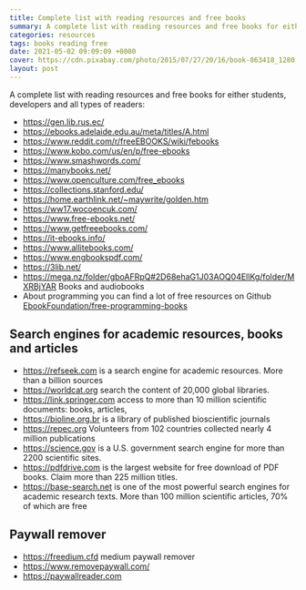 ```yaml
---
title: Complete list with reading resources and free books
summary: A complete list with reading resources and free books for either students, developers and all types of readers
categories: resources
tags: books reading free
date: 2021-05-02 09:09:09 +0000
cover: https://cdn.pixabay.com/photo/2015/07/27/20/16/book-863418_1280.jpg
layout: post
---
```


A complete list with reading resources and free books for either students, developers and all types of readers:

- <https://gen.lib.rus.ec/>
- <https://ebooks.adelaide.edu.au/meta/titles/A.html>
- <https://www.reddit.com/r/freeEBOOKS/wiki/febooks>
- <https://www.kobo.com/us/en/p/free-ebooks>
- <https://www.smashwords.com/>
- <https://manybooks.net/>
- <https://www.openculture.com/free_ebooks>
- <https://collections.stanford.edu/>
- <https://home.earthlink.net/~maywrite/golden.htm>
- <https://ww17.wocoencuk.com/>
- <https://www.free-ebooks.net/>
- <https://www.getfreeebooks.com/>
- <https://it-ebooks.info/>
- <https://www.allitebooks.com/>
- <https://www.engbookspdf.com/>
- <https://3lib.net/>
- <https://mega.nz/folder/gboAFRpQ#2D68ehaG1J03AOQ04EllKg/folder/MXRBjYAR> Books and audiobooks
- About programming you can find a lot of free resources on Github [EbookFoundation/free-programming-books](https://github.com/EbookFoundation/free-programming-books)

## Search engines for academic resources, books and articles

- <https://refseek.com> is a search engine for academic resources. More than a billion sources
- <https://worldcat.org> search the content of 20,000 global libraries.
- <https://link.springer.com> access to more than 10 million scientific documents: books, articles,
- <https://bioline.org.br> is a library of published bioscientific journals
- <https://repec.org> Volunteers from 102 countries collected nearly 4 million publications
- <https://science.gov> is a U.S. government search engine for more than 2200 scientific sites.
- <https://pdfdrive.com> is the largest website for free download of PDF books. Claim more than 225 million titles.
- <https://base-search.net> is one of the most powerful search engines for academic research texts. More than 100 million scientific articles, 70% of which are free

## Paywall remover

- <https://freedium.cfd> medium paywall remover
- <https://www.removepaywall.com/>
- <https://paywallreader.com>
